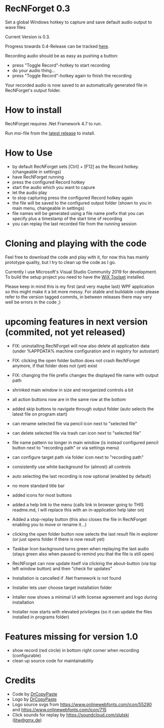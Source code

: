 # RecNForget 0.3
Set a global Windows hotkey to capture and save default audio output to wave files

Current Version is 0.3.

Progress towards 0.4-Release can be tracked [here](https://github.com/DrCopyPaste/RecNForget/projects/2).

Recording audio should be as easy as pushing a button:
- press "Toggle Record"-hotkey to start recording
- do your audio thing...
- press "Toggle Record"-hotkey again to finish the recording

Your recorded audio is now saved to an automatically generated file in RecNForget's output folder.

# How to install
RecNForget requires .Net Framework 4.7 to run.

Run msi-file from the [latest release](https://github.com/DrCopyPaste/RecNForget/releases/latest) to install.

# How to Use
- by default RecNForget sets [Ctrl] + [F12] as the Record hotkey. (changeable in settings)
- have RecNForget running
- press the configured Record hotkey
- start the audio which you want to capure
- let the audio play
- to stop capturing press the configured Record hotkey again
- the file will be saved to the configured output folder (shown to you in main menu, changeable in settings)
- file names will be generated using a file name prefix that you can specify plus a timestamp of the start time of recording
- you can replay the last recorded file from the running session

# Cloning and playing with the code
Feel free to download the code and play with it, for now this has mainly prototype quality, but I try to clean up the code as I go.

Currently I use Microsoft's Visual Studio Community 2019 for development.
To build the setup project you need to have the [WiX Toolset](https://wixtoolset.org/releases/v3.11.2/stable) installed.

Please keep in mind this is my first (and very maybe last) WPF application so this might make it a bit more messy.
For stable and buildable code please refer to the version tagged commits, in between releases there may very well be errors in the code ;)

# upcoming features in next version (commited, not yet released)
- FIX: uninstalling RecNForget will now also delete all application data (under %APPDATA% machine configuration and in registry for autostart)
- FIX: clicking the open folder button does not crash RecNForget anymore, if that folder does not (yet) exist
- FIX: changing the file prefix changes the displayed file name with output path

- shrinked main window in size and reorganized controls a bit
- all action buttons now are in the same row at the bottom
- added skip buttons to navigate through output folder (auto selects the latest file on program start)
- can rename selected file via pencil icon next to "selected file"
- can delete selected file via trash can icon next to "selected file"
- file name pattern no longer in main window (is instead configured pencil button next to "recording path" or via settings menu)
- can configure target path via folder icon next to "recording path"
- consistently use white background for (almost) all controls
- auto selecting the last recording is now optional (enabled by default)
- no more standard title bar
- added icons for most buttons
- added a help link to the menu (calls link in browser going to THIS readme.md, I will replace this with an in-application help later on)
- Added a stop-replay button (this also closes the file in RecNForget enabling you to move or rename it...)
- clicking the open folder button now selects the last result file in explorer (or just opens folder if there is now result yet)
- Taskbar Icon background turns green when replaying the last audio (stays green also when paused to remind you that the file is still open)
- RecNForget can now update itself via clicking the about-button (via top left window button) and then "check for updates"
- Installation is cancelled if .Net framework is not found
- Installer lets user choose target installation folder
- Intaller now shows a minimal UI with license agreement and logo during installation
- Installer now starts with elevated privileges (so it can update the files installed in programs folder)

# Features missing for version 1.0
- show record (red circle) in bottom right corner when recording (configurable)
- clean up source code for maintainability

# Credits
- Code by [DrCopyPaste](https://github.com/DrCopyPaste)
- Logo by [DrCopyPaste](https://github.com/DrCopyPaste)
- Logo source svgs from https://www.onlinewebfonts.com/icon/55290 and https://www.onlinewebfonts.com/icon/715
- Click sounds for replay by https://soundcloud.com/slutski (litw@gmx.de)
